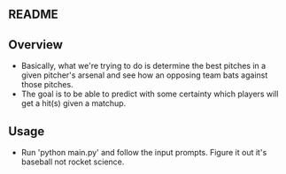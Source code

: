 ## README

## Overview
- Basically, what we're trying to do is determine the best pitches in a given pitcher's arsenal and see how an opposing team bats against those pitches.
- The goal is to be able to predict with some certainty which players will get a hit(s) given a matchup.

## Usage
- Run 'python main.py' and follow the input prompts. Figure it out it's baseball not rocket science.